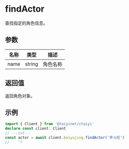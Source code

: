 # findActor

查找指定的角色信息。

## 参数

| 名称 | 类型 | 描述 |
|------|------|------|
| name | string | 角色名称 |

## 返回值

返回角色对象。

## 示例

```ts twoslash
import { Client } from '@taiyinet/ctaiyi'
declare const client: Client
// ---cut---
const actor = await client.baiyujing.findActor('李火旺')
//    ^?
```
